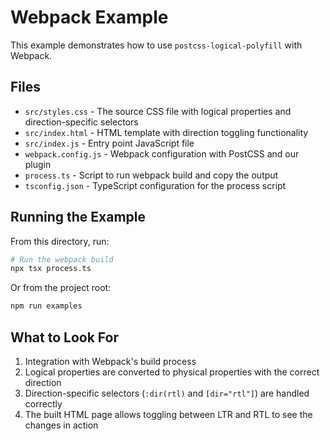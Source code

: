 # Webpack Example

This example demonstrates how to use `postcss-logical-polyfill` with Webpack.

## Files

- `src/styles.css` - The source CSS file with logical properties and direction-specific selectors
- `src/index.html` - HTML template with direction toggling functionality
- `src/index.js` - Entry point JavaScript file
- `webpack.config.js` - Webpack configuration with PostCSS and our plugin
- `process.ts` - Script to run webpack build and copy the output
- `tsconfig.json` - TypeScript configuration for the process script

## Running the Example

From this directory, run:

```bash
# Run the webpack build
npx tsx process.ts
```

Or from the project root:

```bash
npm run examples
```

## What to Look For

1. Integration with Webpack's build process
2. Logical properties are converted to physical properties with the correct direction
3. Direction-specific selectors (`:dir(rtl)` and `[dir="rtl"]`) are handled correctly
4. The built HTML page allows toggling between LTR and RTL to see the changes in action

